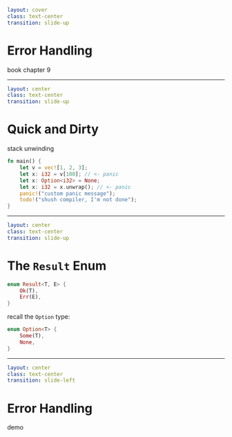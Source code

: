 ```yaml
layout: cover
class: text-center
transition: slide-up
```

# Error Handling

book chapter 9

---

```yaml
layout: center
class: text-center
transition: slide-up
```

# Quick and Dirty

stack unwinding

```rust {2,3|4,5|6|7}
fn main() {
    let v = vec![1, 2, 3];
    let x: i32 = v[100]; // <- panic
    let x: Option<i32> = None;
    let x: i32 = x.unwrap(); // <- panic
    panic!("custom panic message");
    todo!("shush compiler, I'm not done");
}
```

---

```yaml
layout: center
class: text-center
transition: slide-up
```

# The `Result` Enum

```rust
enum Result<T, E> {
    Ok(T),
    Err(E),
}
```

recall the `Option` type:

```rust
enum Option<T> {
    Some(T),
    None,
}
```

---

```yaml
layout: center
class: text-center
transition: slide-left
```

# Error Handling

demo

<!--
    - unwrap -> expect
    - panic -> Option + `?`
    - Option -> Result<_, String>
    - Err(String) -> Err(AreaError)
    - replace ',' with 'x' in main
    - strip '-' in main
-->
